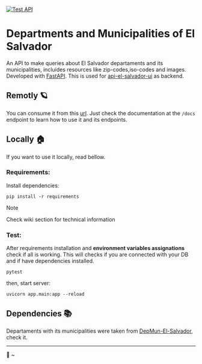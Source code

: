 [![Test API](https://github.com/standoge/api-El-Salvador/actions/workflows/testing.yml/badge.svg)](https://github.com/standoge/api-El-Salvador/actions/workflows/testing.yml)

# Departments and Municipalities of El Salvador

An API to make queries about El Salvador departaments and its municipalities, incluides resources like zip-codes,iso-codes and images. Developed with [FastAPI](https://fastapi.tiangolo.com/). This is used for [api-el-salvador-ui](https://github.com/caeher/api-El-Salvador-UI) as backend.

## Remotly :ringed_planet:
You can consume it from this [url](https://api-sv-maquilishuat.herokuapp.com/). Just check the documentation at the `/docs` endpoint to learn how to use it and its endpoints.

## Locally 🏠

If you want to use it locally, read bellow.

### Requirements:

Install dependencies:

```
pip install -r requirements
```

> [!Note]
> Check wiki section for technical information 

### Test:

After requirements installation and **environment variables assignations** check if all is working. This will checks if you are connected with your DB and if have dependencies installed.

```
pytest
```

then, start server:

```
uvicorn app.main:app --reload
```

## Dependencies :books:

Departaments with its municipalities were taken from [DepMun-El-Salvador](https://github.com/SamBurgos/DepMun-El-Salvador), check it.

----
:bamboo: ~
